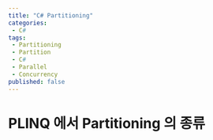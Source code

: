 ```yaml
---
title: "C# Partitioning"
categories:
 - C#
tags:
 - Partitioning
 - Partition
 - C#
 - Parallel
 - Concurrency
published: false
---
```


# PLINQ 에서 Partitioning 의 종류


